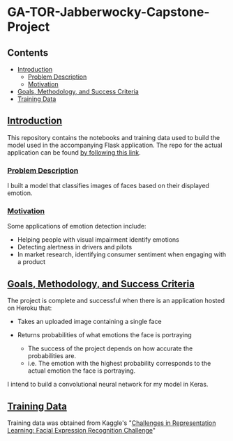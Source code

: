 # GA-TOR-Jabberwocky-Capstone-Project

## Contents

- [Introduction](#introduction)
  - [Problem Description](#problem_description)
  - [Motivation](#motivation)
- [Goals, Methodology, and Success Criteria](#goals)
- [Training Data](#training-data)

## [Introduction](#introduction)

This repository contains the notebooks and training data used to build the model used in the accompanying Flask application.
The repo for the actual application can be found [by following  this link](https://github.com/gabrieljohndusing/GA-TOR-Jabberwocky-Capstone-App).

### [Problem Description](#problem_description)

I built a model that classifies images of faces based on their displayed emotion.

### [Motivation](#motivation)

Some applications of emotion detection include:

- Helping people with visual impairment identify emotions
- Detecting alertness in drivers and pilots
- In market research, identifying consumer sentiment when engaging with a product

## [Goals, Methodology, and Success Criteria](#goals)

The project is complete and successful when there is an application hosted on Heroku that:
- Takes an uploaded image containing a single face

- Returns probabilities of what emotions the face is portraying
  - The success of the project depends on how accurate the probabilities are.
  - i.e. The emotion with the highest probability corresponds to the actual emotion the face is portraying.
  
I intend to build a convolutional neural network for my model in Keras.

## [Training Data](#training-data)

Training data was obtained from Kaggle's "[Challenges in Representation Learning: Facial Expression Recognition Challenge](https://www.kaggle.com/c/challenges-in-representation-learning-facial-expression-recognition-challenge/overview)"